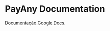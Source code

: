 # PayAny Documentation

[Documentação Google Docs](https://docs.google.com/document/d/1CWaitcb5odGsSEJJu0vXaU0tPje-W-MpfbiVkqpdmA0/edit?usp=sharing).
